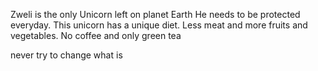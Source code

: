 Zweli is the only Unicorn left on planet Earth
He needs to be protected everyday.
This unicorn has a unique diet. Less meat and more fruits and vegetables.
No coffee and only green tea

never try to change what is
